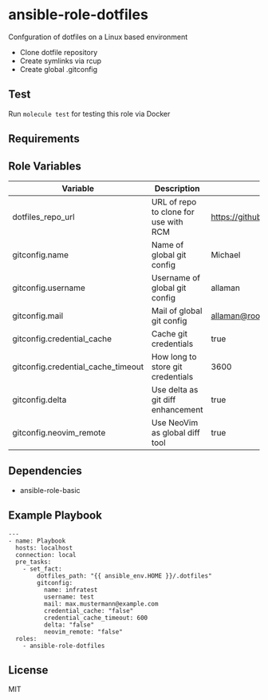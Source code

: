 # ansible-role-dotfiles

Confguration of dotfiles on a Linux based environment

- Clone dotfile repository
- Create symlinks via rcup
- Create global .gitconfig

## Test

Run `molecule test` for testing this role via Docker

## Requirements

## Role Variables

| Variable                           | Description                           | default                                 |
| ---------------------------------- | ------------------------------------- | --------------------------------------- |
| dotfiles_repo_url                  | URL of repo to clone for use with RCM | https://github.com/Allaman/dotfiles.git |
| gitconfig.name                     | Name of global git config             | Michael                                 |
| gitconfig.username                 | Username of global git config         | allaman                                 |
| gitconfig.mail                     | Mail of global git config             | allaman@rootknecht.net                  |
| gitconfig.credential_cache         | Cache git credentials                 | true                                    |
| gitconfig.credential_cache_timeout | How long to store git credentials     | 3600                                    |
| gitconfig.delta                    | Use delta as git diff enhancement     | true                                    |
| gitconfig.neovim_remote            | Use NeoVim as global diff tool        | true                                    |

## Dependencies

- ansible-role-basic

## Example Playbook

```
---
- name: Playbook
  hosts: localhost
  connection: local
  pre_tasks:
    - set_fact:
        dotfiles_path: "{{ ansible_env.HOME }}/.dotfiles"
        gitconfig:
          name: infratest
          username: test
          mail: max.mustermann@example.com
          credential_cache: "false"
          credential_cache_timeout: 600
          delta: "false"
          neovim_remote: "false"
  roles:
    - ansible-role-dotfiles
```

## License

MIT
